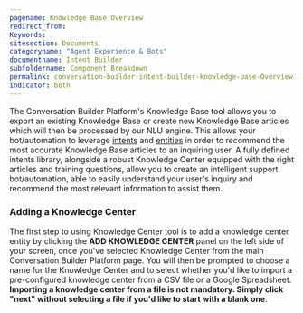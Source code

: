```yaml
---
pagename: Knowledge Base Overview
redirect_from:
Keywords:
sitesection: Documents
categoryname: "Agent Experience & Bots"
documentname: Intent Builder
subfoldername: Component Breakdown
permalink: conversation-builder-intent-builder-knowledge-base-Overview.html
indicator: both
---
```


The Conversation Builder Platform's Knowledge Base tool allows you to export an existing Knowledge Base or create new Knowledge Base articles which will then be processed by our NLU engine. This allows your bot/automation to leverage [intents](placeholder.com) and [entities](placeholder.com) in order to recommend the most accurate Knowledge Base articles to an inquiring user. A fully defined intents library, alongside a robust Knowledge Center equipped with the right articles and training questions, allow you to create an intelligent support bot/automation, able to easily understand your user's inquiry and recommend the most relevant information to assist them.

### Adding a Knowledge Center

The first step to using Knowledge Center tool is to add a knowledge center entity by clicking the **ADD KNOWLEDGE CENTER** panel on the left side of your screen, once you've selected Knowledge Center from the main Conversation Builder Platform page. You will then be prompted to choose a name for the Knowledge Center and to select whether you'd like to import a pre-configured knowledge center from a CSV file or a Google Spreadsheet. **Importing a knowledge center from a file is not mandatory. Simply click "next" without selecting a file if you'd like to start with a blank one**.
